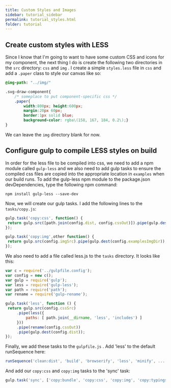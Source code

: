 ```yaml
---
title: Custom Styles and Images
sidebar: tutorial_sidebar
permalink: tutorial_styles.html
folder: tutorial
---
```


## Create custom styles with LESS

Since I know that I'm going to want to have some custom CSS and icons for my component, the next thing I do is create the following two directories in the `src` directory: `css` and `img` . I create a simple `styles.less` file in `css` and add a `.paper` class to style our canvas like so:

```css
@img-path: "../img/"

.svg-draw-component{
    /* someplace to put component-specific css */
    .paper{
        width:800px; height:600px;
        margin:20px 60px;
        border:1px solid blue;
        background-color: rgba\(158, 167, 184, 0.2\);}
}
```

We can leave the `img` directory blank for now.

## Configure gulp to compile LESS styles on build

In order for the less file to be compiled into css, we need to add a npm module called `gulp-less` and we also need to add gulp tasks to ensure the compiled css files are copied into the appropriate location in `examples` when our build runs. To add the gulp-less npm module to the package.json devDependencies, type the following npm command:

`npm install gulp-less --save-dev`

Now, we will create our gulp tasks. I add the following lines to the `tasks/copy.js`:

```js
gulp.task('copy:css', function() {
 return gulp.src([path.join(config.dist, config.cssOut)]).pipe(gulp.dest(config.examplesCssDir));
});

gulp.task('copy:img',other function() {
 return gulp.src(config.imgSrc).pipe(gulp.dest(config.examplesImgDir));
});
```

We also need to add a file called less.js to the `tasks` directory. It looks like this:

```js
var c = require('../gulpfile.config');
var config = new c();
var gulp = require('gulp');
var less = require('gulp-less');
var path = require('path');
var rename = require('gulp-rename');

gulp.task('less', function () {
 return gulp.src(config.cssSrc)
     .pipe(less({
         paths: [ path.join(__dirname, 'less', 'includes') ]
     }))
     .pipe(rename(config.cssOut))
     .pipe(gulp.dest(config.dist));
});
```

Finally, we add these tasks to the `gulpfile.js` . Add 'less' to the default runSequence here:

```js
runSequence('clean:dist', 'build', 'browserify', 'less', 'minify', ...
```

And add our `copy:css` and `copy:img` tasks to the 'sync' task:

```js
gulp.task('sync', ['copy:bundle', 'copy:css', 'copy:img', 'copy:typings']);
```

